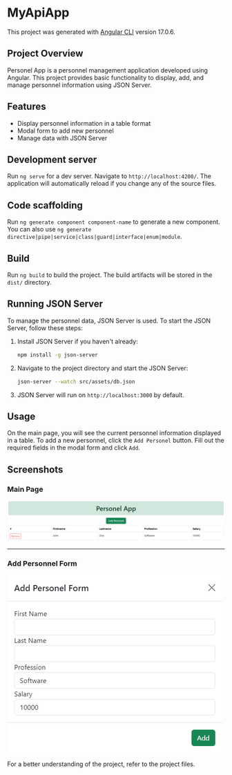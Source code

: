 # MyApiApp

This project was generated with [Angular CLI](https://github.com/angular/angular-cli) version 17.0.6.

## Project Overview

Personel App is a personnel management application developed using Angular. This project provides basic functionality to display, add, and manage personnel information using JSON Server.

## Features

- Display personnel information in a table format
- Modal form to add new personnel
- Manage data with JSON Server

## Development server

Run `ng serve` for a dev server. Navigate to `http://localhost:4200/`. The application will automatically reload if you change any of the source files.

## Code scaffolding

Run `ng generate component component-name` to generate a new component. You can also use `ng generate directive|pipe|service|class|guard|interface|enum|module`.

## Build

Run `ng build` to build the project. The build artifacts will be stored in the `dist/` directory.

## Running JSON Server

To manage the personnel data, JSON Server is used. To start the JSON Server, follow these steps:

1. Install JSON Server if you haven't already:

    ```bash
    npm install -g json-server
    ```

2. Navigate to the project directory and start the JSON Server:

    ```bash
    json-server --watch src/assets/db.json
    ```

3. JSON Server will run on `http://localhost:3000` by default.

## Usage

On the main page, you will see the current personnel information displayed in a table. To add a new personnel, click the `Add Personel` button. Fill out the required fields in the modal form and click `Add`.

## Screenshots

### Main Page
![Main Page](src/assets/anasayfa.png)

---

### Add Personnel Form
![Add Personnel Form](src/assets/form.png)

For a better understanding of the project, refer to the project files.